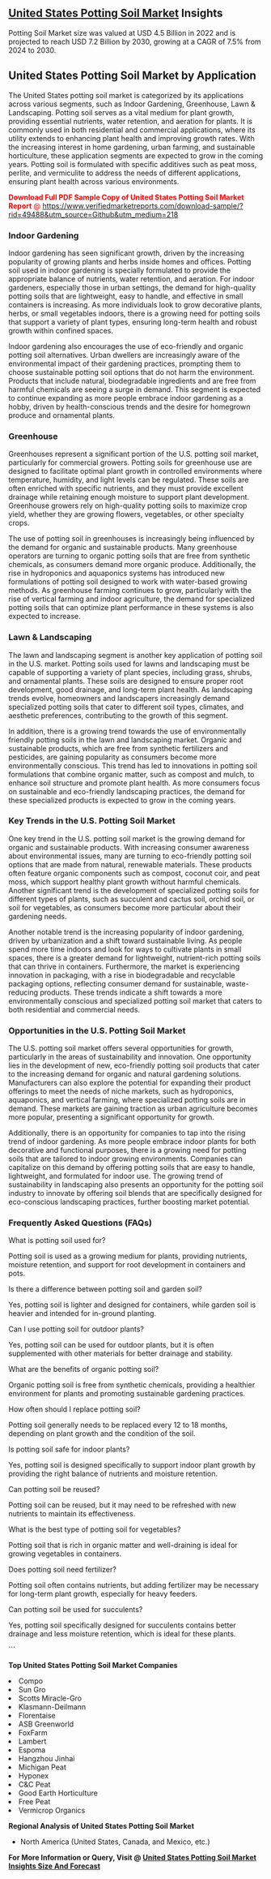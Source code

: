 <h2><a href="https://www.verifiedmarketreports.com/download-sample/?rid=49488&amp;utm_source=Github&amp;utm_medium=218" target="_blank">United States Potting Soil Market</a> Insights</h2><p>Potting Soil Market size was valued at USD 4.5 Billion in 2022 and is projected to reach USD 7.2 Billion by 2030, growing at a CAGR of 7.5% from 2024 to 2030.</p><p> <h2>United States Potting Soil Market by Application</h2> <p>The United States potting soil market is categorized by its applications across various segments, such as Indoor Gardening, Greenhouse, Lawn & Landscaping. Potting soil serves as a vital medium for plant growth, providing essential nutrients, water retention, and aeration for plants. It is commonly used in both residential and commercial applications, where its utility extends to enhancing plant health and improving growth rates. With the increasing interest in home gardening, urban farming, and sustainable horticulture, these application segments are expected to grow in the coming years. Potting soil is formulated with specific additives such as peat moss, perlite, and vermiculite to address the needs of different applications, ensuring plant health across various environments. <p><span class=""><span style="color: #ff0000;"><strong>Download Full PDF Sample Copy of United States Potting Soil Market Report</strong> @ </span><a href="https://www.verifiedmarketreports.com/download-sample/?rid=49488&amp;utm_source=Github&amp;utm_medium=218" target="_blank">https://www.verifiedmarketreports.com/download-sample/?rid=49488&amp;utm_source=Github&amp;utm_medium=218</a></span></p></p> <h3>Indoor Gardening</h3> <p>Indoor gardening has seen significant growth, driven by the increasing popularity of growing plants and herbs inside homes and offices. Potting soil used in indoor gardening is specially formulated to provide the appropriate balance of nutrients, water retention, and aeration. For indoor gardeners, especially those in urban settings, the demand for high-quality potting soils that are lightweight, easy to handle, and effective in small containers is increasing. As more individuals look to grow decorative plants, herbs, or small vegetables indoors, there is a growing need for potting soils that support a variety of plant types, ensuring long-term health and robust growth within confined spaces.</p> <p>Indoor gardening also encourages the use of eco-friendly and organic potting soil alternatives. Urban dwellers are increasingly aware of the environmental impact of their gardening practices, prompting them to choose sustainable potting soil options that do not harm the environment. Products that include natural, biodegradable ingredients and are free from harmful chemicals are seeing a surge in demand. This segment is expected to continue expanding as more people embrace indoor gardening as a hobby, driven by health-conscious trends and the desire for homegrown produce and ornamental plants.</p> <h3>Greenhouse</h3> <p>Greenhouses represent a significant portion of the U.S. potting soil market, particularly for commercial growers. Potting soils for greenhouse use are designed to facilitate optimal plant growth in controlled environments where temperature, humidity, and light levels can be regulated. These soils are often enriched with specific nutrients, and they must provide excellent drainage while retaining enough moisture to support plant development. Greenhouse growers rely on high-quality potting soils to maximize crop yield, whether they are growing flowers, vegetables, or other specialty crops.</p> <p>The use of potting soil in greenhouses is increasingly being influenced by the demand for organic and sustainable products. Many greenhouse operators are turning to organic potting soils that are free from synthetic chemicals, as consumers demand more organic produce. Additionally, the rise in hydroponics and aquaponics systems has introduced new formulations of potting soil designed to work with water-based growing methods. As greenhouse farming continues to grow, particularly with the rise of vertical farming and indoor agriculture, the demand for specialized potting soils that can optimize plant performance in these systems is also expected to increase.</p> <h3>Lawn & Landscaping</h3> <p>The lawn and landscaping segment is another key application of potting soil in the U.S. market. Potting soils used for lawns and landscaping must be capable of supporting a variety of plant species, including grass, shrubs, and ornamental plants. These soils are designed to ensure proper root development, good drainage, and long-term plant health. As landscaping trends evolve, homeowners and landscapers increasingly demand specialized potting soils that cater to different soil types, climates, and aesthetic preferences, contributing to the growth of this segment.</p> <p>In addition, there is a growing trend towards the use of environmentally friendly potting soils in the lawn and landscaping market. Organic and sustainable products, which are free from synthetic fertilizers and pesticides, are gaining popularity as consumers become more environmentally conscious. This trend has led to innovations in potting soil formulations that combine organic matter, such as compost and mulch, to enhance soil structure and promote plant health. As more consumers focus on sustainable and eco-friendly landscaping practices, the demand for these specialized products is expected to grow in the coming years.</p> <h3>Key Trends in the U.S. Potting Soil Market</h3> <p>One key trend in the U.S. potting soil market is the growing demand for organic and sustainable products. With increasing consumer awareness about environmental issues, many are turning to eco-friendly potting soil options that are made from natural, renewable materials. These products often feature organic components such as compost, coconut coir, and peat moss, which support healthy plant growth without harmful chemicals. Another significant trend is the development of specialized potting soils for different types of plants, such as succulent and cactus soil, orchid soil, or soil for vegetables, as consumers become more particular about their gardening needs.</p> <p>Another notable trend is the increasing popularity of indoor gardening, driven by urbanization and a shift toward sustainable living. As people spend more time indoors and look for ways to cultivate plants in small spaces, there is a greater demand for lightweight, nutrient-rich potting soils that can thrive in containers. Furthermore, the market is experiencing innovation in packaging, with a rise in biodegradable and recyclable packaging options, reflecting consumer demand for sustainable, waste-reducing products. These trends indicate a shift towards a more environmentally conscious and specialized potting soil market that caters to both residential and commercial needs.</p> <h3>Opportunities in the U.S. Potting Soil Market</h3> <p>The U.S. potting soil market offers several opportunities for growth, particularly in the areas of sustainability and innovation. One opportunity lies in the development of new, eco-friendly potting soil products that cater to the increasing demand for organic and natural gardening solutions. Manufacturers can also explore the potential for expanding their product offerings to meet the needs of niche markets, such as hydroponics, aquaponics, and vertical farming, where specialized potting soils are in demand. These markets are gaining traction as urban agriculture becomes more popular, presenting a significant opportunity for growth.</p> <p>Additionally, there is an opportunity for companies to tap into the rising trend of indoor gardening. As more people embrace indoor plants for both decorative and functional purposes, there is a growing need for potting soils that are tailored to indoor growing environments. Companies can capitalize on this demand by offering potting soils that are easy to handle, lightweight, and formulated for indoor use. The growing trend of sustainability in landscaping also presents an opportunity for the potting soil industry to innovate by offering soil blends that are specifically designed for eco-conscious landscaping practices, further boosting market potential.</p> <h3>Frequently Asked Questions (FAQs)</h3> <p>What is potting soil used for?</p> <p>Potting soil is used as a growing medium for plants, providing nutrients, moisture retention, and support for root development in containers and pots.</p> <p>Is there a difference between potting soil and garden soil?</p> <p>Yes, potting soil is lighter and designed for containers, while garden soil is heavier and intended for in-ground planting.</p> <p>Can I use potting soil for outdoor plants?</p> <p>Yes, potting soil can be used for outdoor plants, but it is often supplemented with other materials for better drainage and stability.</p> <p>What are the benefits of organic potting soil?</p> <p>Organic potting soil is free from synthetic chemicals, providing a healthier environment for plants and promoting sustainable gardening practices.</p> <p>How often should I replace potting soil?</p> <p>Potting soil generally needs to be replaced every 12 to 18 months, depending on plant growth and the condition of the soil.</p> <p>Is potting soil safe for indoor plants?</p> <p>Yes, potting soil is designed specifically to support indoor plant growth by providing the right balance of nutrients and moisture retention.</p> <p>Can potting soil be reused?</p> <p>Potting soil can be reused, but it may need to be refreshed with new nutrients to maintain its effectiveness.</p> <p>What is the best type of potting soil for vegetables?</p> <p>Potting soil that is rich in organic matter and well-draining is ideal for growing vegetables in containers.</p> <p>Does potting soil need fertilizer?</p> <p>Potting soil often contains nutrients, but adding fertilizer may be necessary for long-term plant growth, especially for heavy feeders.</p> <p>Can potting soil be used for succulents?</p> <p>Yes, potting soil specifically designed for succulents contains better drainage and less moisture retention, which is ideal for these plants.</p> ```</p><p><strong>Top United States Potting Soil Market Companies</strong></p><div data-test-id=""><p><li>Compo</li><li> Sun Gro</li><li> Scotts Miracle-Gro</li><li> Klasmann-Deilmann</li><li> Florentaise</li><li> ASB Greenworld</li><li> FoxFarm</li><li> Lambert</li><li> Espoma</li><li> Hangzhou Jinhai</li><li> Michigan Peat</li><li> Hyponex</li><li> C&C Peat</li><li> Good Earth Horticulture</li><li> Free Peat</li><li> Vermicrop Organics</li></p><div><strong>Regional Analysis of&nbsp;United States Potting Soil Market</strong></div><ul><li dir="ltr"><p dir="ltr">North America&nbsp;(United States, Canada, and Mexico, etc.)</p></li></ul><p><strong>For More Information or Query, Visit @&nbsp;</strong><strong><a href="https://www.verifiedmarketreports.com/product/global-potting-soil-market-2019-by-manufacturers-regions-type-and-application-forecast-to-2024/?utm_source=Github&amp;utm_medium=218" target="_blank">United States Potting Soil Market Insights Size And Forecast</a></strong></p></div>
